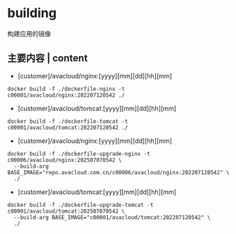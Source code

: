 # building
构建应用的镜像

## 主要内容 | content
* [customer]/avacloud/nginx:[yyyy][mm][dd][hh][mm]
~~~
docker build -f ./dockerfile-nginx -t c00001/avacloud/nginx:202207120542 ./
~~~
* [customer]/avacloud/tomcat:[yyyy][mm][dd][hh][mm]
~~~
docker build -f ./dockerfile-tomcat -t c00001/avacloud/tomcat:202207120542 ./
~~~
* [customer]/avacloud/nginx:[yyyy][mm][dd][hh][mm]
~~~
docker build -f ./dockerfile-upgrade-nginx -t c00006/avacloud/nginx:202507070542 \
  --build-arg BASE_IMAGE="repo.avacloud.com.cn/c00006/avacloud/nginx:202207120542" \
  ./
~~~
* [customer]/avacloud/tomcat:[yyyy][mm][dd][hh][mm]
~~~
docker build -f ./dockerfile-upgrade-tomcat -t c00001/avacloud/tomcat:202507070542 \
  --build-arg BASE_IMAGE="c00001/avacloud/tomcat:202207120542" \
  ./
~~~

